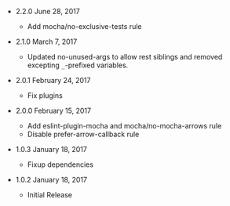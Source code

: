 * 2.2.0 June 28, 2017
  - Add mocha/no-exclusive-tests rule

* 2.1.0 March 7, 2017
  - Updated no-unused-args to allow rest siblings and removed excepting `_`-prefixed variables.

* 2.0.1 February 24, 2017
  - Fix plugins

* 2.0.0 February 15, 2017
  - Add eslint-plugin-mocha and mocha/no-mocha-arrows rule
  - Disable prefer-arrow-callback rule

* 1.0.3 January 18, 2017
  - Fixup dependencies

* 1.0.2 January 18, 2017
  - Initial Release
